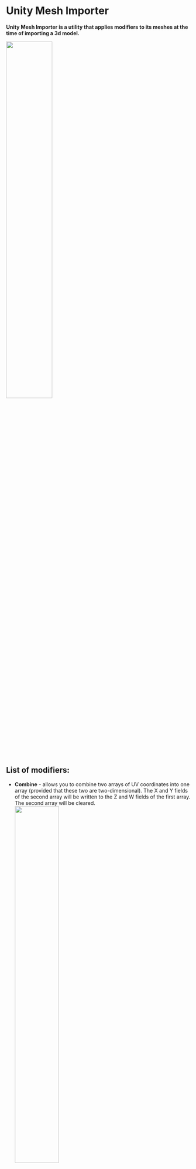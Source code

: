 # Unity Mesh Importer

<b>Unity Mesh Importer is a utility that applies modifiers to its meshes at the time of importing a 3d model.</b>

<img src="/../pics/pics/All.png" width="50%" height="50%">

List of modifiers:
------------------
* <b>Combine</b> - allows you to combine two arrays of UV coordinates into one array (provided that these two are two-dimensional). The X and Y fields of the second array will be written to the Z and W fields of the first array. The second array will be cleared. <br> <img src="/../pics/pics/Combine.png" width="50%" height="50%">

* <b>Manual</b> - allows you to write a specific value to any mesh array. This will allow it to be used, for example, as an origin point. <br> <img src="/../pics/pics/Manual.png" width="50%" height="50%">

* <b>Mesh</b> - allows you to transfer data from an external mesh to this mesh. For example, you can replace the Tangent array of this mesh with the Normal array of another mesh. <br> <img src="/../pics/pics/Mesh.png" width="50%" height="50%">

* <b>Collapse</b> - сoncatenates all untouched UV arrays in this mesh. This parameter depends on the [generateSecondaryUV](https://docs.unity3d.com/ScriptReference/ModelImporter-generateSecondaryUV.html) value in the model import settings. <br> <img src="/../pics/pics/Collapse.png" width="50%" height="50%">

* <b>Bounds</b> - allows you to set the position and size of the [bounds](https://docs.unity3d.com/ScriptReference/Mesh-bounds.html) of this mesh. Useful in case you are animating a mesh and it goes beyond the original boundaries, which can lead to the camera clipping the render. <br> <img src="/../pics/pics/Bounds.png" width="50%" height="50%">

How to use:
-----------
To apply import modifiers to a mesh, it is necessary to select not the model object in the project, but the mesh itself inside it. This utility overrides the default Mesh Inspector behavior.

Notes:
------
This utility stores import settings in the [meta file](https://docs.unity3d.com/2018.4/Documentation/Manual/BehindtheScenes.html). If there are any errors, then remove the line [userData: ...](https://docs.unity3d.com/ScriptReference/AssetImporter-userData.html) from the [meta" file](https://docs.unity3d.com/2018.4/Documentation/Manual/BehindtheScenes.html).
